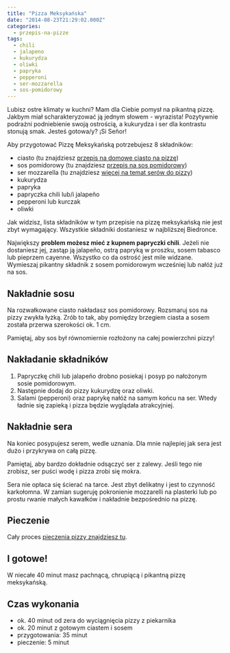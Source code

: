 ```yaml
---
title: "Pizza Meksykańska"
date: "2014-08-23T21:29:02.000Z"
categories: 
  - przepis-na-pizze
tags: 
  - chili
  - jalapeno
  - kukurydza
  - oliwki
  - papryka
  - pepperoni
  - ser-mozzarella
  - sos-pomidorowy
---
```


Lubisz ostre klimaty w kuchni? Mam dla Ciebie pomysł na pikantną pizzę. Jakbym miał scharakteryzować ją jednym słowem - wyrazista! Pozytywnie podrażni podniebienie swoją ostrością, a kukurydza i ser dla kontrastu stonują smak. Jesteś gotowa/y? ¡Si Señor!

Aby przygotować Pizzę Meksykańską potrzebujesz 8 składników:

- ciasto (tu znajdziesz <a title="Przepis na ciasto na pizzę" href="/przepis-na-ciasto-na-pizze/">przepis na domowe ciasto na pizzę</a>)
- sos pomidorowy (tu znajdziesz <a title="Przepis na sos pomidorowy do pizzy" href="/przepis-na-sos-pomidorowy-do-pizzy/">przepis na sos pomidorowy</a>)
- ser mozzarella (tu znajdziesz <a title="Jaki ser wybrać do pizzy?" href="/jaki-ser-wybrac-do-pizzy/">więcej na temat serów do pizzy</a>)
- kukurydza
- papryka
- papryczka chili lub/i jalapeño
- pepperoni lub kurczak
- oliwki

Jak widzisz, lista składników w tym przepisie na pizzę meksykańską nie jest zbyt wymagający. Wszystkie składniki dostaniesz w najbliższej Biedronce.

Największy **problem możesz mieć z kupnem papryczki chili**. Jeżeli nie dostaniesz jej, zastąp ją jalapeño, ostrą papryką w proszku, sosem tabasco lub pieprzem cayenne. Wszystko co da ostrość jest mile widzane. Wymieszaj pikantny składnik z sosem pomidorowym wcześniej lub nałóż już na sos.

## Nakładnie sosu

Na rozwałkowane ciasto nakładasz sos pomidorowy. Rozsmaruj sos na pizzy zwykła łyżką. Zrób to tak, aby pomiędzy brzegiem ciasta a sosem została przerwa szerokości ok. 1 cm.

Pamiętaj, aby sos był równomiernie rozłożony na całej powierzchni pizzy!

## Nakładanie składników

1. Papryczkę chili lub jalapeño drobno posiekaj i posyp po nałożonym sosie pomidorowym.
2. Następnie dodaj do pizzy kukurydzę oraz oliwki.
3. Salami (pepperoni) oraz paprykę nałóż na samym końcu na ser. Wtedy ładnie się zapieką i pizza będzie wyglądała atrakcyjniej.

## Nakładnie sera

Na koniec posypujesz serem, wedle uznania. Dla mnie najlepiej jak sera jest dużo i przykrywa on całą pizzę.

Pamiętaj, aby bardzo dokładnie odsączyć ser z zalewy. Jeśli tego nie zrobisz, ser puści wodę i pizza zrobi się mokra.

Sera nie opłaca się ścierać na tarce. Jest zbyt delikatny i jest to czynność karkołomna. W zamian sugeruję pokronienie mozzarelli na plasterki lub po prostu rwanie małych kawałków i nakładnie bezpośrednio na pizzę.

## Pieczenie

Cały proces <a title="Przepis na ciasto na pizzę" href="/przepis-na-ciasto-na-pizze/">pieczenia pizzy znajdziesz tu</a>.

## I gotowe!

W niecałe 40 minut masz pachnącą, chrupiącą i pikantną pizzę meksykańską.

## Czas wykonania

- ok. 40 minut od zera do wyciągnięcia pizzy z piekarnika
- ok. 20 minut z gotowym ciastem i sosem
- przygotowania: 35 minut
- pieczenie: 5 minut
